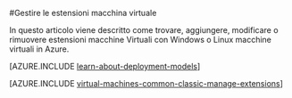 <properties
 pageTitle="Gestire le estensioni macchina virtuale | Microsoft Azure"
 description="In questo articolo viene descritto come aggiungere, trovare, aggiornare e rimuovere le estensioni per macchine virtuali Azure, nel modello di distribuzione classica."
 services="virtual-machines-windows"
 documentationCenter=""
 authors="squillace"
 manager="timlt"
 editor=""
 tags="azure-service-management"/>
<tags
 ms.service="virtual-machines-windows"
 ms.devlang="na"
 ms.topic="article"
 ms.tgt_pltfrm="vm-windows"
 ms.workload="infrastructure-services"
 ms.date="08/29/2016"
 ms.author="rasquill"/>

#<a name="manage-virtual-machine-extensions"></a>Gestire le estensioni macchina virtuale

In questo articolo viene descritto come trovare, aggiungere, modificare o rimuovere estensioni macchine Virtuali con Windows o Linux macchine virtuali in Azure.

[AZURE.INCLUDE [learn-about-deployment-models](../../includes/learn-about-deployment-models-classic-include.md)]

[AZURE.INCLUDE [virtual-machines-common-classic-manage-extensions](../../includes/virtual-machines-common-classic-manage-extensions.md)]
